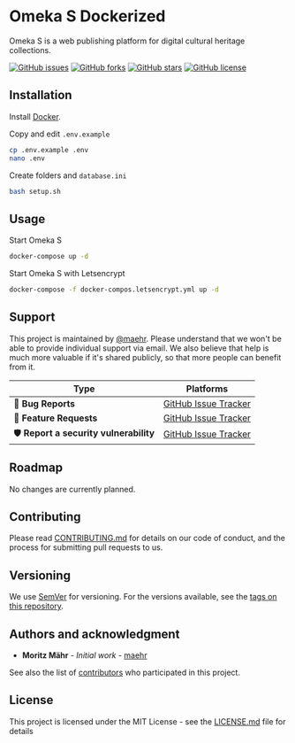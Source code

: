 # Omeka S Dockerized

Omeka S is a web publishing platform for digital cultural heritage collections.

[![GitHub issues](https://img.shields.io/github/issues/maehr/omeka-s-docker.svg)](https://github.com/maehr/omeka-s-docker/issues)
[![GitHub forks](https://img.shields.io/github/forks/maehr/omeka-s-docker.svg)](https://github.com/maehr/omeka-s-docker/network)
[![GitHub stars](https://img.shields.io/github/stars/maehr/omeka-s-docker.svg)](https://github.com/maehr/omeka-s-docker/stargazers)
[![GitHub license](https://img.shields.io/github/license/maehr/omeka-s-docker.svg)](https://github.com/maehr/omeka-s-docker/blob/master/LICENSE.md)

## Installation

Install [Docker](https://www.docker.com/).

Copy and edit `.env.example`

```bash
cp .env.example .env
nano .env
```

Create folders and `database.ini`

```bash
bash setup.sh
```

## Usage

Start Omeka S

```bash
docker-compose up -d
```

Start Omeka S with Letsencrypt

```bash
docker-compose -f docker-compos.letsencrypt.yml up -d
```

## Support

This project is maintained by [@maehr](https://github.com/maehr). Please understand that we won't be able to provide individual support via email. We also believe that help is much more valuable if it's shared publicly, so that more people can benefit from it.

| Type                   | Platforms                                                    |
| ---------------------- | ------------------------------------------------------------ |
| 🚨 **Bug Reports**      | [GitHub Issue Tracker](https://github.com/maehr/omeka-s-docker/issues) |
| 🎁 **Feature Requests** | [GitHub Issue Tracker](https://github.com/maehr/omeka-s-docker/issues) |
| 🛡 **Report a security vulnerability**      | [GitHub Issue Tracker](https://github.com/maehr/omeka-s-docker/issues) |

## Roadmap

No changes are currently planned.

## Contributing

Please read [CONTRIBUTING.md](CONTRIBUTING.md) for details on our code of conduct, and the process for submitting pull requests to us.

## Versioning

We use [SemVer](http://semver.org/) for versioning. For the versions available, see the [tags on this repository](https://github.com/maehr/omeka-s-docker/tags).

## Authors and acknowledgment

- **Moritz Mähr** - _Initial work_ - [maehr](https://github.com/maehr)

See also the list of [contributors](https://github.com/maehr/omeka-s-docker/graphs/contributors) who participated in this project.

## License

This project is licensed under the MIT License - see the [LICENSE.md](LICENSE.md) file for details
